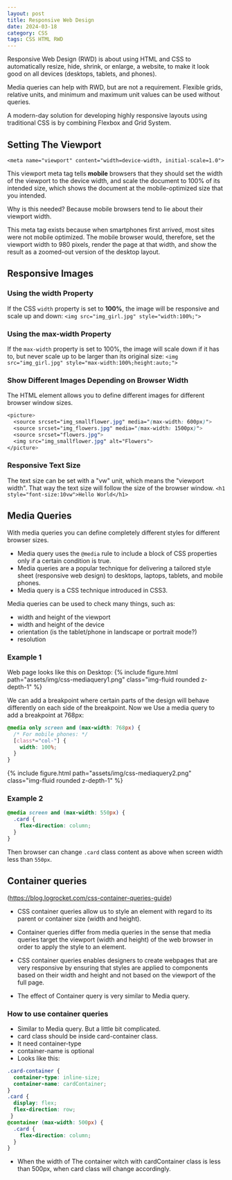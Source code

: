 ```yaml
---
layout: post
title: Responsive Web Design
date: 2024-03-18
category: CSS
tags: CSS HTML RWD
---
```


Responsive Web Design (RWD) is about using HTML and CSS to automatically resize, hide, shrink, or enlarge, a website, to make it look good on all devices (desktops, tablets, and phones).

Media queries can help with RWD, but are not a requirement. Flexible grids, relative units, and minimum and maximum unit values can be used without queries.

A modern-day solution for developing highly responsive layouts using traditional CSS is by combining Flexbox and Grid System.

## Setting The Viewport

`<meta name="viewport" content="width=device-width, initial-scale=1.0">`

This viewport meta tag tells **mobile** browsers that they should set the width of the viewport to the device width, and scale the document to 100% of its intended size, which shows the document at the mobile-optimized size that you intended.

Why is this needed? Because mobile browsers tend to lie about their viewport width.

This meta tag exists because when smartphones first arrived, most sites were not mobile optimized. The mobile browser would, therefore, set the viewport width to 980 pixels, render the page at that width, and show the result as a zoomed-out version of the desktop layout. 


## Responsive Images

### Using the width Property
If the CSS `width` property is set to **100%**, the image will be responsive and scale up and down: `<img src="img_girl.jpg" style="width:100%;">`

### Using the max-width Property
If the `max-width` property is set to 100%, the image will scale down if it has to, but never scale up to be larger than its original size: `<img src="img_girl.jpg" style="max-width:100%;height:auto;">`

### Show Different Images Depending on Browser Width
The HTML <picture> element allows you to define different images for different browser window sizes.
```css
<picture>
  <source srcset="img_smallflower.jpg" media="(max-width: 600px)">
  <source srcset="img_flowers.jpg" media="(max-width: 1500px)">
  <source srcset="flowers.jpg">
  <img src="img_smallflower.jpg" alt="Flowers">
</picture>
```

### Responsive Text Size
The text size can be set with a "vw" unit, which means the "viewport width".
That way the text size will follow the size of the browser window.
`<h1 style="font-size:10vw">Hello World</h1>`

## Media Queries

With media queries you can define completely different styles for different browser sizes.

- Media query uses the `@media` rule to include a block of CSS properties only if a certain condition is true.
- Media queries are a popular technique for delivering a tailored style sheet (responsive web design) to desktops, laptops, tablets, and mobile phones.
- Media query is a CSS technique introduced in CSS3.

Media queries can be used to check many things, such as:
- width and height of the viewport
- width and height of the device
- orientation (is the tablet/phone in landscape or portrait mode?)
- resolution

### Example 1

Web page looks like this on Desktop: 
{% include figure.html path="assets/img/css-mediaquery1.png" class="img-fluid rounded z-depth-1" %}

We can add a breakpoint where certain parts of the design will behave differently on each side of the breakpoint.
Now we Use a media query to add a breakpoint at 768px:
```css
@media only screen and (max-width: 768px) {
  /* For mobile phones: */
  [class*="col-"] {
    width: 100%;
  }
}
```
{% include figure.html path="assets/img/css-mediaquery2.png" class="img-fluid rounded z-depth-1" %}

### Example 2

```css
@media screen and (max-width: 550px) {
  .card {
    flex-direction: column;
  }
}
```
Then browser can change `.card` class content as above when screen width less than `550px`.

## Container queries

(https://blog.logrocket.com/css-container-queries-guide)

- CSS container queries allow us to style an element with regard to its parent or container size (width and height). 

- Container queries differ from media queries in the sense that media queries target the viewport (width and height) of the web browser in order to apply the style to an element.

- CSS container queries enables designers to create webpages that are very responsive by ensuring that styles are applied to components based on their width and height and not based on the viewport of the full page.

- The effect of Container query is very similar to Media query.

### How to use container queries

- Similar to Media query. But a little bit complicated.
- card class should be inside card-container class. 
- It need container-type
- container-name is optional
- Looks like this:
```css
.card-container {
  container-type: inline-size;
  container-name: cardContainer;
}
.card {
  display: flex;
  flex-direction: row;
 }
@container (max-width: 500px) {
  .card {
    flex-direction: column;
  }
}
```

- When the width of The container witch with cardContainer class is less than 500px, when card class will change accordingly. 

